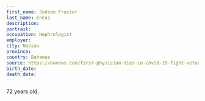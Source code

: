 ```yaml
---
first_name: Judson Frazier
last_name: Eneas
description: 
portrait: 
occupation: Nephrologist
employer: 
city: Nassau
province: 
country: Bahamas
source: https://ewnews.com/first-physician-dies-in-covid-19-fight-veteran-nephrologist-dr-judson-frazier-eneas
birth_date: 
death_date: 
---
```


72 years old.